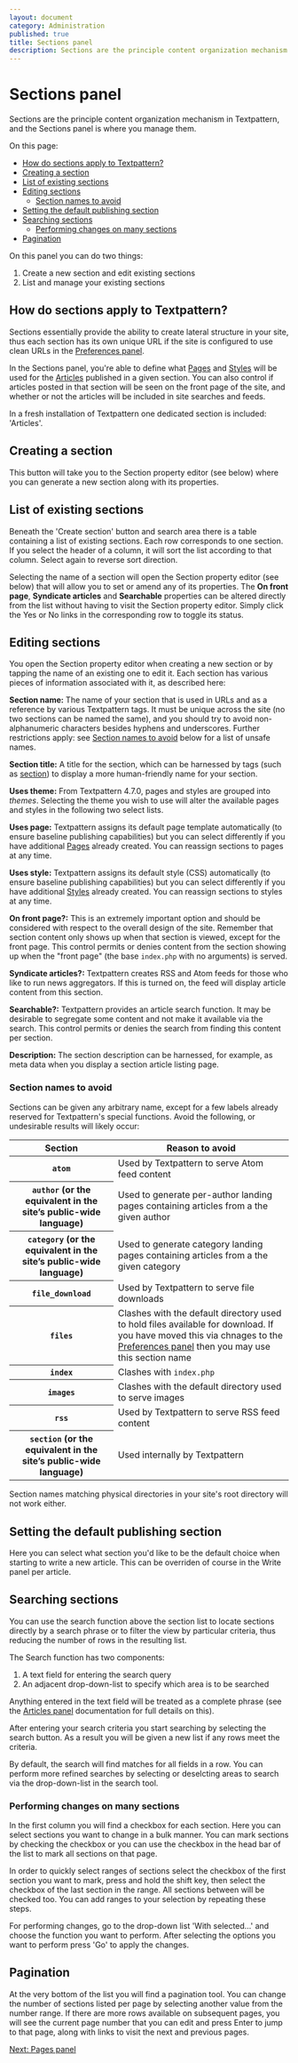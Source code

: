 ```yaml
---
layout: document
category: Administration
published: true
title: Sections panel
description: Sections are the principle content organization mechanism in Textpattern, and the Sections panel is where you manage them.
---
```


# Sections panel

Sections are the principle content organization mechanism in Textpattern, and the Sections panel is where you manage them.

On this page:

* [How do sections apply to Textpattern?](#how-do-sections-apply-to-textpattern)
* [Creating a section](#creating-a-section)
* [List of existing sections](#list-of-existing-sections)
* [Editing sections](#editing-sections)
  * [Section names to avoid](#section-names-to-avoid)
* [Setting the default publishing section](#setting-the-default-publishing-section)
* [Searching sections](#searching-sections)
  * [Performing changes on many sections](#performing-changes-on-many-sections)
* [Pagination](#pagination)

On this panel you can do two things:

1. Create a new section and edit existing sections
3. List and manage your existing sections

## How do sections apply to Textpattern?

Sections essentially provide the ability to create lateral structure in your site, thus each section has its own unique URL if the site is configured to use clean URLs in the [Preferences panel](https://docs.textpattern.com/administration/preferences-panel#article-url-pattern).

In the Sections panel, you're able to define what [Pages](https://docs.textpattern.com/administration/pages-panel) and [Styles](https://docs.textpattern.com/administration/styles-panel) will be used for the [Articles](https://docs.textpattern.com/administration/articles-panel) published in a given section. You can also control if articles posted in that section will be seen on the front page of the site, and whether or not the articles will be included in site searches and feeds.

In a fresh installation of Textpattern one dedicated section is included: 'Articles'.

## Creating a section

This button will take you to the Section property editor (see below) where you can generate a new section along with its properties.

## List of existing sections

Beneath the 'Create section' button and search area there is a table containing a list of existing sections. Each row corresponds to one section. If you select the header of a column, it will sort the list according to that column. Select again to reverse sort direction.

Selecting the name of a section will open the Section property editor (see below) that will allow you to set or amend any of its properties. The **On front page**, **Syndicate articles** and **Searchable** properties can be altered directly from the list without having to visit the Section property editor. Simply click the Yes or No links in the corresponding row to toggle its status.

## Editing sections

You open the Section property editor when creating a new section or by tapping the name of an existing one to edit it. Each section has various pieces of information associated with it, as described here:

**Section name:** The name of your section that is used in URLs and as a reference by various Textpattern tags. It must be unique across the site (no two sections can be named the same), and you should try to avoid non-alphanumeric characters besides hyphens and underscores. Further restrictions apply: see [Section names to avoid](#section-names-to-avoid) below for a list of unsafe names.

**Section title:** A title for the section, which can be harnessed by tags (such as [section](https://docs.textpattern.com/tags/section)) to display a more human-friendly name for your section.

**Uses theme:** From Textpattern 4.7.0, pages and styles are grouped into *themes*. Selecting the theme you wish to use will alter the available pages and styles in the following two select lists.

**Uses page:** Textpattern assigns its default page template automatically (to ensure baseline publishing capabilities) but you can select differently if you have additional [Pages](https://docs.textpattern.com/administration/pages-panel) already created. You can reassign sections to pages at any time.

**Uses style:** Textpattern assigns its default style (CSS) automatically (to ensure baseline publishing capabilities) but you can select differently if you have additional [Styles](https://docs.textpattern.com/administration/styles-panel) already created. You can reassign sections to styles at any time.

**On front page?:** This is an extremely important option and should be considered with respect to the overall design of the site. Remember that section content only shows up when that section is viewed, except for the front page. This control permits or denies content from the section showing up when the "front page" (the base `index.php` with no arguments) is served.

**Syndicate articles?:** Textpattern creates RSS and Atom feeds for those who like to run news aggregators. If this is turned on, the feed will display article content from this section.

**Searchable?:** Textpattern provides an article search function. It may be desirable to segregate some content and not make it available via the search. This control permits or denies the search from finding this content per section.

**Description:** The section description can be harnessed, for example, as meta data when you display a section article listing page.

### Section names to avoid

Sections can be given any arbitrary name, except for a few labels already reserved for Textpattern's special functions. Avoid the following, or undesirable results will likely occur:

<div class="tabular-data" itemscope itemtype="https://schema.org/Table">
    <table>
        <thead>
            <tr>
                <th class="t33" scope="col">Section</th>
                <th scope="col">Reason to avoid</th>
            </tr>
        </thead>
        <tbody>
            <tr>
                <th scope="row"><code>atom</code></th>
                <td>Used by Textpattern to serve Atom feed content</td>
            </tr>
            <tr>
                <th scope="row"><code>author</code> (or the equivalent in the site’s public-wide language)</th>
                <td>Used to generate per-author landing pages containing articles from a the given author</td>
            </tr>
            <tr>
                <th scope="row"><code>category</code> (or the equivalent in the site’s public-wide language)</th>
                <td>Used to generate category landing pages containing articles from a the given category</td>
            </tr>
            <tr>
                <th scope="row"><code>file_download</code></th>
                <td>Used by Textpattern to serve file downloads</td>
            </tr>
            <tr>
                <th scope="row"><code>files</code></th>
                <td>Clashes with the default directory used to hold files available for download. If you have moved this via chnages to the <a href="https://docs.textpattern.com/administration/preferences-panel#file-directory-path">Preferences panel</a> then you may use this section name</td>
            </tr>
            <tr>
                <th scope="row"><code>index</code></th>
                <td>Clashes with <code>index.php</code></td>
            </tr>
            <tr>
                <th scope="row"><code>images</code></th>
                <td>Clashes with the default directory used to serve images</td>
            </tr>
            <tr>
                <th scope="row"><code>rss</code></th>
                <td>Used by Textpattern to serve RSS feed content</td>
            </tr>
            <tr>
                <th scope="row"><code>section</code> (or the equivalent in the site’s public-wide language)</th>
                <td>Used internally by Textpattern</td>
            </tr>
        </tbody>
    </table>
</div>

Section names matching physical directories in your site's root directory will not work either.

## Setting the default publishing section

Here you can select what section you'd like to be the default choice when starting to write a new article. This can be overriden of course in the Write panel per article.

## Searching sections

You can use the search function above the section list to locate sections directly by a search phrase or to filter the view by particular criteria, thus reducing the number of rows in the resulting list.

The Search function has two components:

1. A text field for entering the search query
2. An adjacent drop-down-list to specify which area is to be searched

Anything entered in the text field will be treated as a complete phrase (see the [Articles panel](https://docs.textpattern.com/administration/articles-panel) documentation for full details on this).

After entering your search criteria you start searching by selecting the search button. As a result you will be given a new list if any rows meet the criteria.

By default, the search will find matches for all fields in a row. You can perform more refined searches by selecting or deselcting areas to search via the drop-down-list in the search tool.

### Performing changes on many sections

In the first column you will find a checkbox for each section. Here you can select sections you want to change in a bulk manner. You can mark sections by checking the checkbox or you can use the checkbox in the head bar of the list to mark all sections on that page.

In order to quickly select ranges of sections select the checkbox of the first section you want to mark, press and hold the shift key, then select the checkbox of the last section in the range. All sections between will be checked too. You can add ranges to your selection by repeating these steps.

For performing changes, go to the drop-down list 'With selected…' and choose the function you want to perform. After selecting the options you want to perform press 'Go' to apply the changes.

## Pagination

At the very bottom of the list you will find a pagination tool. You can change the number of sections listed per page by selecting another value from the number range. If there are more rows available on subsequent pages, you will see the current page number that you can edit and press Enter to jump to that page, along with links to visit the next and previous pages.

[Next: Pages panel](https://docs.textpattern.com/administration/pages-panel)
